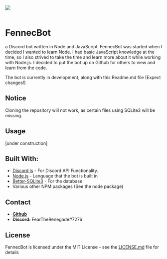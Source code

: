<div>
  <div style="margin-left:auto;margin-right:auto;">
    <img src="https://i.imgur.com/4xJZapx.png"><br><br>
  </div>
</div>


# FennecBot
a Discord bot written in Node and JavaScript.
FennecBot was started when I decided I wanted to learn Node.
I had basic JavaScript knowledge at the time, so I also strived to take the time and learn more about it while working with Node.js.
I decided to put the bot up on Github for others to view and learn from the code.

The bot is currently in development, along with this Readme.md file (Expect changes!)

## Notice
Cloning the repository will not work, as certain files using SQLite3 will be missing.

## Usage
[under construction]

## Built With:
* [Discord.js](https://discord.js.org) - For Discord API Functionality.
* [Node.js](https://nodejs.org) - Language that the bot is built in
* [Better-SQLite3](https://github.com/JoshuaWise/better-sqlite3) - For the database
* Various other NPM packages (See the node package)

## Contact
* **[Github](https://github.com/FearTheRenegade)**
* **Discord:** FearTheRenegade#7276

## License

FennecBot is licensed under the MIT License - see the [LICENSE.md](https://github.com/FearTheRenegade/FennecBot/blob/master/LICENSE) file for details
